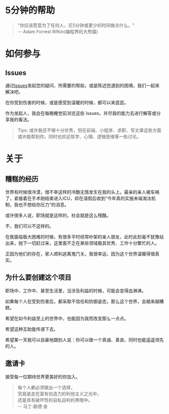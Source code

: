 # 5分钟的帮助
> "你应该愿意为了任何人，花5分钟或更少的时间做点什么。"   
> -- Adam Forrest Rifkin(编程界的大熊猫)

# 如何参与
## Issues
通过[Issues](https://github.com/godbasin/5-minutes-help/issues)发起您的疑问、所需要的帮助，或是陈述您遇到的困境，我们一起来解决吧。

在你受到伤害的时候，或是感受到温暖的时候，都可以来逛逛。

作为发起人，我会在每晚睡觉前浏览这些 Issues，并尽我的能力去进行解答或分享我的看法。
> Tips: 或许我还不够十分优秀，但在前端、小程序、求职、写文章这些方面或许能帮到你，同时也欢迎哲学、心理、逻辑思维等一些讨论。

# 关于
## 糟糕的经历
世界有时候很冷漠，很不幸这样的冷酷无情发生在我的头上。最亲的亲人被车祸了，紧接着在手术刚结束进入ICU，却在请假后收到“今年真的实施末端淘汰机制，我也不想给你压力”的消息。

或许很多人说，职场就是这样的，社会就是这么残酷。

不，我们可以不这样的。

在我面临极大困难的时候，有很多平时经常吵架的亲人朋友，此时此刻毫不犹豫站出来，抛下一切赶过来，这里面不乏在某些领域极其优秀、工作十分繁忙的人。

正因为他们的存在，家人顺利逃离鬼门关。我很幸运，因为这个世界温暖得很真实。

## 为什么要创建这个项目
职场中、工作中、甚至生活里，当涉及利益的时候，可能会变得血淋淋。

如果每个人在受到伤害后，都采取不信任和防御姿态，那么这个世界，会越来越糟糕。

希望在如今利益至上的世界中，也能因为我而改变那么一点点。

希望这种互助能传递下去。

希望某一天我可以自豪地跟别人说：你可以做一个真诚、善良、同时也能遥遥领先的人。

## 邀请卡
接受每一位期待世界更美好的你加入。

> 每个人都必须做出一个选择，  
> 究竟是走在富有创造力的利他主义之光中，  
> 还是具有破坏性的自私自利的黑暗中。  
> -- 马丁·路德·金
